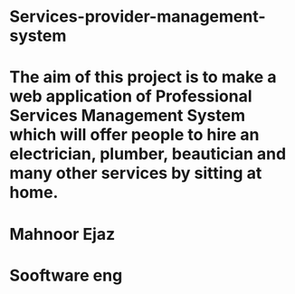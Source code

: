# Services-provider-management-system
# The aim of this project is to make a web application of Professional Services Management System which will offer people to hire an electrician, plumber, beautician and many other services by sitting at home.
# Mahnoor Ejaz
# Sooftware eng